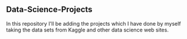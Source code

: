 ## Data-Science-Projects ##       
In this repository I'll be adding the projects which I have done by myself taking the data sets from Kaggle and other data science web sites.                             
 
 
